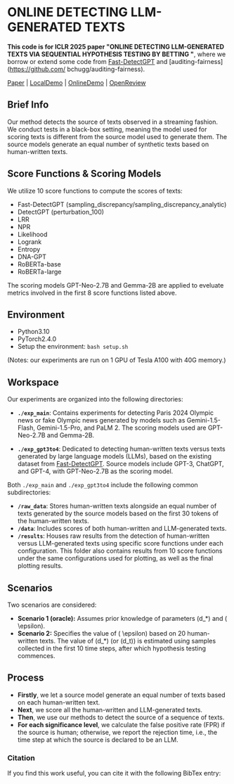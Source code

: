 # ONLINE DETECTING LLM-GENERATED TEXTS
**This code is for ICLR 2025 paper "ONLINE DETECTING LLM-GENERATED TEXTS VIA SEQUENTIAL HYPOTHESIS TESTING BY BETTING "**, where we borrow or extend some code from [Fast-DetectGPT](https://github.com/baoguangsheng/fast-detect-gpt) and [auditing-fairness](https://github.com/ bchugg/auditing-fairness).

[Paper](url) 
| [LocalDemo](#local-demo)
| [OnlineDemo](http://region-9.autodl.pro:21504/)
| [OpenReview](https://openreview.net/forum?id=Bpcgcr8E8Z)

## Brief Info
Our method detects the source of texts observed in a streaming fashion. We conduct tests in a black-box setting, meaning the model used for scoring texts is different from the source model used to generate them. The source models generate an equal number of synthetic texts based on human-written texts.

## Score Functions & Scoring Models
We utilize 10 score functions to compute the scores of texts:
* Fast-DetectGPT (sampling_discrepancy/sampling_discrepancy_analytic)
* DetectGPT (perturbation_100)
* LRR 
* NPR 
* Likelihood
* Logrank
* Entropy
* DNA-GPT
* RoBERTa-base
* RoBERTa-large

The scoring models GPT-Neo-2.7B and Gemma-2B are applied to eveluate metrics involved in the first 8 score functions listed above.

## Environment
* Python3.10
* PyTorch2.4.0
* Setup the environment:
  ```bash setup.sh```
  
(Notes: our experiments are run on 1 GPU of Tesla A100 with 40G memory.)

## Workspace
Our experiments are organized into the following directories:
- **`./exp_main`**: Contains experiments for detecting Paris 2024 Olympic news or fake Olympic news generated by models such as Gemini-1.5-Flash, Gemini-1.5-Pro, and PaLM 2. The scoring models used are GPT-Neo-2.7B and Gemma-2B.

- **`./exp_gpt3to4`**: Dedicated to detecting human-written texts versus texts generated by large language models (LLMs), based on the existing dataset from [Fast-DetectGPT](https://github.com/baoguangsheng/fast-detect-gpt). Source models include GPT-3, ChatGPT, and GPT-4, with GPT-Neo-2.7B as the scoring model.

Both `./exp_main` and `./exp_gpt3to4` include the following common subdirectories:
- **`/raw_data`**: Stores human-written texts alongside an equal number of texts generated by the source models based on the first 30 tokens of the human-written texts.
- **`/data`**: Includes scores of both human-written and LLM-generated texts.
- **`/results`**: Houses raw results from the detection of human-written versus LLM-generated texts using specific score functions under each configuration. This folder also contains results from 10 score functions under the same configurations used for plotting, as well as the final plotting results.
  
## Scenarios
Two scenarios are considered:
* **Scenario 1 (oracle):** Assumes prior knowledge of parameters \(d_*\) and \( \epsilon\).
* **Scenario 2:** Specifies the value of \( \epsilon\) based on 20 human-written texts. The value of \(d_*\) (or \(d_t\)) is estimated using samples collected in the first 10 time steps, after which hypothesis testing commences.

## Process
* **Firstly**, we let a source model generate an equal number of texts based on each human-written text.
* **Next**, we score all the human-written and LLM-generated texts.
* **Then**, we use our methods to detect the source of a sequence of texts.
* **For each significance level**, we calculate the false positive rate (FPR) if the source is human; otherwise, we report the rejection time, i.e., the time step at which the source is declared to be an LLM.


### Citation
If you find this work useful, you can cite it with the following BibTex entry:

   
